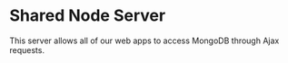 # Shared Node Server 

This server allows all of our web apps to access MongoDB through Ajax requests.
